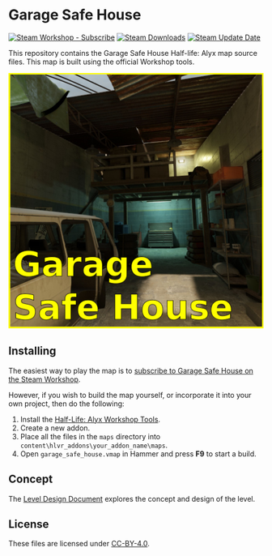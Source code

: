 # Garage Safe House

[![Steam Workshop - Subscribe](https://img.shields.io/badge/Steam%20Workshop-Subscribe-brightgreen)][workshop]
[![Steam Downloads](https://img.shields.io/steam/downloads/2482588479)][workshop]
[![Steam Update Date](https://img.shields.io/steam/update-date/2482588479)][workshop]

This repository contains the Garage Safe House Half-life: Alyx map source files.
This map is built using the official Workshop tools.

![main.jpg](media/main.jpg)


## Installing
The easiest way to play the map is to [subscribe to Garage Safe House on the Steam Workshop][workshop].

However, if you wish to build the map yourself, or incorporate it into your own project, then do the following:

1. Install the [Half-Life: Alyx Workshop Tools](https://developer.valvesoftware.com/wiki/Half-Life:_Alyx_Workshop_Tools).
2. Create a new addon.
3. Place all the files in the `maps` directory into `content\hlvr_addons\your_addon_name\maps`.
4. Open `garage_safe_house.vmap` in Hammer and press **F9** to start a build.


## Concept
The [Level Design Document](docs/level-design-document.pdf) explores the concept and design of the level.


## License
These files are licensed under [CC-BY-4.0](LICENSE.txt).

[workshop]: https://steamcommunity.com/sharedfiles/filedetails/?id=2482588479

